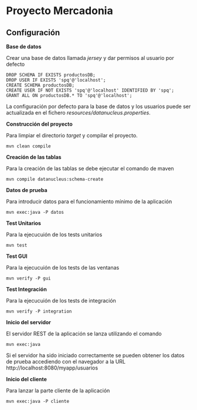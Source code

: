 Proyecto Mercadonia
===============================

Configuración
------------- 


**Base de datos**

Crear una base de datos llamada *jersey* y dar permisos al usuario por defecto

	DROP SCHEMA IF EXISTS productosDB;
	DROP USER IF EXISTS 'spq'@'localhost';
	CREATE SCHEMA productosDB;
	CREATE USER IF NOT EXISTS 'spq'@'localhost' IDENTIFIED BY 'spq';
	GRANT ALL ON productosDB.* TO 'spq'@'localhost';

La configuración por defecto para la base de datos y los usuarios puede ser actualizada en el fichero *resources/datanucleus.properties*.

**Construcción del proyecto**

Para limpiar el directorio _target_ y compilar el proyecto.

	mvn clean compile

**Creación de las tablas**

Para la creación de las tablas se debe ejecutar el comando de maven

	mvn compile datanucleus:schema-create


**Datos de prueba**

Para introducir datos para el funcionamiento mínimo de la aplicación

    mvn exec:java -P datos

**Test Unitarios**

Para la ejecucuión de los tests unitarios

    mvn test

**Test GUI**

Para la ejecucuión de los tests de las ventanas

    mvn verify -P gui

**Test Integración**

Para la ejecucuión de los tests de integración

    mvn verify -P integration


**Inicio del servidor**

El servidor REST de la aplicación se lanza utilizando el comando

    mvn exec:java

Si el servidor ha sido iniciado correctamente se pueden obtener los datos de prueba accediendo con el navegador a la URL http://localhost:8080/myapp/usuarios

**Inicio del cliente**

Para lanzar la parte cliente de la aplicación

    mvn exec:java -P cliente